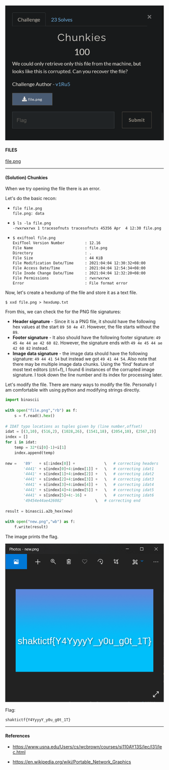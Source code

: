 ![challenge](./img/Capture.PNG)

#### FILES

[file.png](./src/file.png)

---

#### (Solution) Chunkies

When we try opening the file there is an error.

Let's do the basic recon:

- ```
  file file.png
  file.png: data
  ```

- ```
  $ ls -la file.png
  -rwxrwxrwx 1 tracesofnuts tracesofnuts 45356 Apr  4 12:30 file.png
  ```

- ```
  $ exiftool file.png
  ExifTool Version Number         : 12.16
  File Name                       : file.png
  Directory                       : .
  File Size                       : 44 KiB
  File Modification Date/Time     : 2021:04:04 12:30:32+08:00
  File Access Date/Time           : 2021:04:04 12:54:34+08:00
  File Inode Change Date/Time     : 2021:04:04 12:32:20+08:00
  File Permissions                : rwxrwxrwx
  Error                           : File format error
  ```

Now, let's create a hexdump of the file and store it as a text file.

```
$ xxd file.png > hexdump.txt
```

From this, we can check the for the PNG file signatures:

- **Header signature** - Since it is a PNG file, it should have the following hex values at the start `89 50 4e 47`. However, the file starts without the `89`.
- **Footer signature** - It also should have the following footer signature: `49 45 4e 44 ae 42 60 82`. However, the signature ends with `49 4e 45 44 ae 42 60 82` instead.
- **Image data signature** - the image data should have the following signature: `49 44 41 54` but instead we got `49 41 44 54`. Also note that there may be multiple image data chunks. Using the 'find' feature of most text editors (ctrl+f), I found 6 instances of the corrupted image signature. I took down the line number and its index for processing later.

Let's modify the file. There are many ways to modify the file. Personally I am comfortable with using python and modifying strings directly.

```python
import binascii

with open("file.png","rb") as f:
    s = f.read().hex()

# IDAT typo locations as tuples given by (line number,offset)
idat = [(3,10), (516,2), (1028,26), (1541,18), (2054,10), (2567,2)]
index = []
for i in idat:
    temp = 32*(i[0]-1)+i[1]
    index.append(temp)

new =   '89'   + s[:index[0]] +             \	# correcting headers
        '4441' + s[index[0]+4:index[1]] +   \	# correcting idat1
        '4441' + s[index[1]+4:index[2]] +   \	# correcting idat2
        '4441' + s[index[2]+4:index[3]] +   \	# correcting idat3
        '4441' + s[index[3]+4:index[4]] +   \	# correcting idat4
        '4441' + s[index[4]+4:index[5]] +   \	# correcting idat5
        '4441' + s[index[5]+4:-16] +        \	# correcting idat6
        '49454e44ae426082'				\	# correcting end

result = binascii.a2b_hex(new)

with open("new.png","wb") as f:
    f.write(result)
```

The image prints the flag.

![flag](./src/Capture.PNG)

Flag:

```
shaktictf{Y4YyyyY_y0u_g0t_1T}
```

---

#### References

- https://www.usna.edu/Users/cs/wcbrown/courses/si110AY13S/lec/l31/lec.html

- https://en.wikipedia.org/wiki/Portable_Network_Graphics